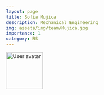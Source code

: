 ```yaml
---
layout: page
title: Sofia Mujica
description: Mechanical Engineering
img: assets/img/team/Mujica.jpg
importance: 1
category: BS
---
```


<img src="https://upload.wikimedia.org/wikipedia/commons/5/59/User-avatar.svg" 
       class="img-fluid z-depth-1 rounded"
       width="100" 
       height="100" 
       alt="User avatar"/>
